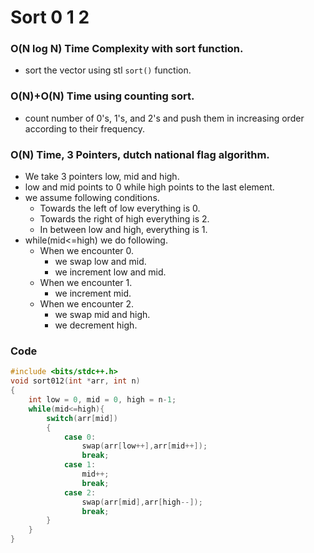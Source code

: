 # Sort 0 1 2

### O(N log N) Time Complexity with sort function.

-   sort the vector using stl `sort()` function.

### O(N)+O(N) Time using counting sort.

-   count number of 0's, 1's, and 2's and push them in increasing order according to their frequency.

### O(N) Time, 3 Pointers, dutch national flag algorithm.

-   We take 3 pointers low, mid and high.
-   low and mid points to 0 while high points to the last element.
-   we assume following conditions.
    -   Towards the left of low everything is 0.
    -   Towards the right of high everything is 2.
    -   In between low and high, everything is 1.
-   while(mid<=high) we do following.
    -   When we encounter 0.
        -   we swap low and mid.
        -   we increment low and mid.
    -   When we encounter 1.
        -   we increment mid.
    -   When we encounter 2.
        -   we swap mid and high.
        -   we decrement high.

### Code

```cpp
#include <bits/stdc++.h>
void sort012(int *arr, int n)
{
    int low = 0, mid = 0, high = n-1;
    while(mid<=high){
        switch(arr[mid])
        {
            case 0:
                swap(arr[low++],arr[mid++]);
                break;
            case 1:
                mid++;
                break;
            case 2:
                swap(arr[mid],arr[high--]);
                break;
        }
    }
}
```
